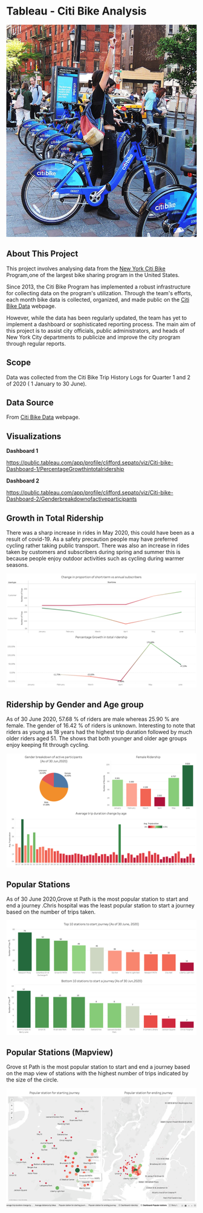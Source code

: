 # Tableau - Citi Bike Analysis

![Citi-Bikes](images/citi-bike-station-bikes.jpg)

## About This Project
This project involves analysing data from the [New York Citi Bike](https://en.wikipedia.org/wiki/Citi_Bike) Program,one of the largest bike sharing program in the United States.

Since 2013, the Citi Bike Program has implemented a robust infrastructure for collecting data on the program's utilization. Through the team's efforts, each month bike data is collected, organized, and made public on the [Citi Bike Data](https://www.citibikenyc.com/system-data) webpage.

However, while the data has been regularly updated, the team has yet to implement a dashboard or sophisticated reporting process. The main aim of this project is to assist city officials, public administrators, and heads of New York City departments to publicize and improve the city program through regular reports. 

## Scope
Data was collected from the Citi Bike Trip History Logs for Quarter 1 and 2 of 2020 ( 1 January to 30 June).

## Data Source
From [Citi Bike Data](https://www.citibikenyc.com/system-data) webpage.

## Visualizations
**Dashboard 1**

https://public.tableau.com/app/profile/clifford.sepato/viz/Citi-bike-Dashboard-1/PercentageGrowthintotalridership

**Dashboard 2**

https://public.tableau.com/app/profile/clifford.sepato/viz/Citi-bike-Dashboard-2/Genderbreakdownofactiveparticipants

## Growth in Total Ridership
There was a sharp increase in rides in May 2020, this could have been as a result of covid-19. As a safety precaution people may have preferred cycling rather taking public transport. There was also an increase in rides taken by customers and subscribers during spring and summer this is because people enjoy outdoor activities such as cycling during warmer seasons. 

![Growth in Ridership](images/Growth-in-ridership.png)

## Ridership by Gender and Age group
As of 30 June 2020, 57.68 % of riders are male whereas 25.90 % are female. The gender of 16.42 % of riders is unknown. Interesting to note that riders as young as 18 years had the highest trip duration followed by much older riders aged 51. The shows that both younger and older age groups enjoy keeping fit through cycling.   

![Ridership by Gender and Age](images/Ridership-Dashboard-2.png)

## Popular Stations 
As of 30 June 2020,Grove st Path is  the most popular station to start and end a journey .Chris hospital was the least popular station to start a journey based on the number of trips taken.   

![Popular stations](images/Top-10-bottom-stations.png)

## Popular Stations (Mapview)
Grove st Path is the most popular station to start and end a journey based on the map view of stations with the highest number of trips indicated by the size of the circle.   

![Popular stations mapview](images/Popular-stations.png)
